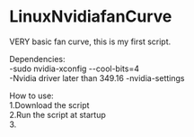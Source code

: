 # LinuxNvidiafanCurve

VERY basic fan curve, this is my first script.

Dependencies:<br />
-sudo nvidia-xconfig --cool-bits=4<br />
-Nvidia driver later than 349.16
-nvidia-settings

How to use:<br />
1.Download the script<br />
2.Run the script at startup<br />
3.
